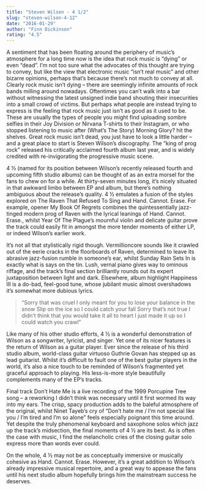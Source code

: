 ```yaml
---
title: "Steven Wilson - 4 1/2"
slug: "steven-wilson-4-12"
date: "2016-01-29"
author: "Finn Dickinson"
rating: "4.5"
---
```


A sentiment that has been floating around the periphery of music’s atmosphere for a long time now is the idea that rock music is “dying” or even “dead”. I’m not too sure what the advocates of this thought are trying to convey, but like the view that electronic music “isn’t real music” and other bizarre opinions, perhaps that’s because there’s not much to convey at all. Clearly rock music isn’t dying – there are seemingly infinite amounts of rock bands milling around nowadays. Oftentimes you can’t walk into a bar without witnessing the latest unsigned indie band shouting their insecurities into a small crowd of victims. But perhaps what people are instead trying to express is the feeling that rock music just isn’t as good as it used to be. These are usually the types of people you might find uploading sombre selfies in their Joy Division or Nirvana T-shirts to their Instagram, or who stopped listening to music after (What’s The Story) Morning Glory? hit the shelves. Great rock music isn’t dead, you just have to look a little harder – and a great place to start is Steven Wilson’s discography. The “king of prog rock” released his critically acclaimed fourth album last year, and is widely credited with re-invigorating the progressive music scene.

4 ½ (named for its position between Wilson’s recently released fourth and upcoming fifth studio albums) can be thought of as an extra morsel for the fans to chew on for a while. At thirty-seven minutes long, it’s nicely situated in that awkward limbo between EP and album, but there’s nothing ambiguous about the release’s quality. 4 ½ emulates a fusion of the styles explored on The Raven That Refused To Sing and Hand. Cannot. Erase. For example, opener My Book Of Regrets combines the quintessentially jazz-tinged modern prog of Raven with the lyrical leanings of Hand. Cannot. Erase., whilst Year Of The Plague’s mournful violin and delicate guitar prove the track could easily fit in amongst the more tender moments of either LP, or indeed Wilson’s earlier work.

It’s not all that stylistically rigid though. Vermillioncore sounds like it crawled out of the eerie cracks in the floorboards of Raven, determined to leave its abrasive jazz-fusion rumble in someone’s ear, whilst Sunday Rain Sets In is exactly what is says on the tin. Lush, vernal piano gives way to ominous riffage, and the track’s final section brilliantly rounds out its expert juxtaposition between light and dark. Elsewhere, album highlight Happiness III is a do-bad, feel-good tune, whose jubilant music almost overshadows it’s somewhat more dubious lyrics.

> “Sorry that was cruel I only meant for you to lose your balance in the snow Slip on the ice so I could catch your fall Sorry that’s not true I didn’t think that you would take it all to heart I just made it up so I could watch you crawl”

Like many of his other studio efforts, 4 ½ is a wonderful demonstration of Wilson as a songwriter, lyricist, and singer. Yet one of its nicer features is the return of Wilson as a guitar player. Ever since the release of his third studio album, world-class guitar virtuoso Guthrie Govan has stepped up as lead guitarist. Whilst it’s difficult to fault one of the best guitar players in the world, it’s also a nice touch to be reminded of Wilson’s fragmented yet graceful approach to playing. His less-is-more style beautifully complements many of the EP’s tracks.

Final track Don’t Hate Me is a live recording of the 1999 Porcupine Tree song – a reworking I didn’t think was necessary until it first wormed its way into my ears. The crisp, spacy production adds to the baleful atmosphere of the original, whilst Ninet Tayeb’s cry of “Don’t hate me / I’m not special like you / I’m tired and I’m so alone” feels especially poignant this time around. Yet despite the truly phenomenal keyboard and saxophone solos which jazz up the track’s midsection, the final moments of 4 ½ are its best. As is often the case with music, I find the melancholic cries of the closing guitar solo express more than words ever could.

On the whole, 4 ½ may not be as conceptually immersive or musically cohesive as Hand. Cannot. Erase. However, it’s a great addition to Wilson’s already impressive musical repertoire, and a great way to appease the fans until his next studio album hopefully brings him the mainstream success he deserves.
